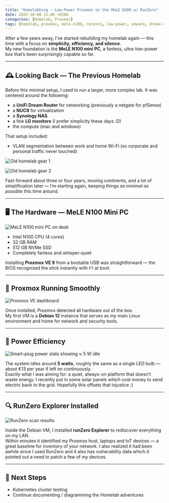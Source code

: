 ```yaml
---
title: "Homelabbing — Low-Power Proxmox on the MeLE N100 w/ RunZero"
date: 2025-10-08 21:00 +0200
categories: [Homelab, Proxmox]
tags: [homelab, proxmox, mele-n100, runzero, low-power, vmware, dream-router, synology]
---
```


After a few years away, I’ve started rebuilding my homelab again — this time with a focus on **simplicity, efficiency, and silence**.  
My new foundation is the **MeLE N100 mini PC**, a fanless, ultra-low-power box that’s been surprisingly capable so far.

---

## 🕰️ Looking Back — The Previous Homelab

Before this minimal setup, I used to run a larger, more complex lab. It was centered around the following:

- a **UniFi Dream Router** for networking (previously a netgate for pfSense)
- a **NUC8** for virtualization
- a **Synology NAS**.
- a few **LG monitors** (I prefer simplicity these days :D)
- the compute (mac and windows)

That setup included:
- VLAN segmentation between work and home Wi-Fi (so corporate and personal traffic never touched)

![Old homelab gear 1](/assets/img/posts/2025-10-08-homelab-part1/old-homelab1.jpeg)

![Old homelab gear 2](/assets/img/posts/2025-10-08-homelab-part1/old-homelab2.jpeg)


Fast-forward about three or four years, moving continents, and a lot of simplification later — I’m starting again, keeping things *as minimal as possible* this time around.

---

## 🖥️ The Hardware — MeLE N100 Mini PC

![MeLE N100 mini PC on desk](/assets/img/posts/2025-10-08-homelab-part1/homelab1.jpeg)

- Intel N100 CPU (4 cores)  
- 32 GB RAM  
- 512 GB NVMe SSD  
- Completely fanless and whisper-quiet  

Installing **Proxmox VE 9** from a bootable USB was straightforward — the BIOS recognized the stick instantly with `F7` at boot.

---

## 🧩 Proxmox Running Smoothly

![Proxmox VE dashboard](/assets/img/posts/2025-10-08-homelab-part1/homelab2.jpeg)

Once installed, Proxmox detected all hardware out of the box.  
My first VM is a **Debian 12** instance that serves as my main Linux environment and home for network and security tools.

---

## 🔋 Power Efficiency

![Smart-plug power stats showing ≈ 5 W idle](/assets/img/posts/2025-10-08-homelab-part1/homelab3.jpeg)

The system idles around **5 watts**, roughly the same as a single LED bulb — about €13 per year if left on continuously.  
Exactly what I was aiming for: a quiet, always-on platform that doesn’t waste energy. I recently put in some solar panels which cost money to send electric back to the grid. Hopefully this offsets that injustice :)

---

## 🔍 RunZero Explorer Installed

![RunZero scan results](/assets/img/posts/2025-10-08-homelab-part1/homelab4.jpeg)

Inside the Debian VM, I installed **runZero Explorer** to rediscover everything on my LAN.  
Within minutes it identified my Proxmox host, laptops and IoT devices — a great baseline for inventory of your network. I also realized it had been awhile since I used RunZero and it also has vulnerability data which it pointed out a need to patch a few of my devices.

---

## 🤔 Next Steps

- Kubernetes cluster testing 
- Continue documenting / diagramming the *Homelab* adventures 


